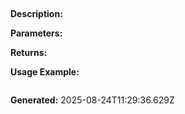 
## 

**Description:** 

**Parameters:**


**Returns:** 

**Usage Example:**
```typescript

```

**Generated:** 2025-08-24T11:29:36.629Z
